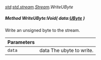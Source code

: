 _[std](../../modules/std/std-module.md):[std.stream](../../modules/std/std-stream.md).[Stream](../../modules/std/std-stream-stream.md).WriteUByte_
##### Method WriteUByte:Void( data:[UByte](../../modules/wonkey/wonkey-types-ubyte.md) )
Write an unsigned byte to the stream.

| Parameters |    |
|:-----------|:---|
| `data` | data The ubyte to write. |
